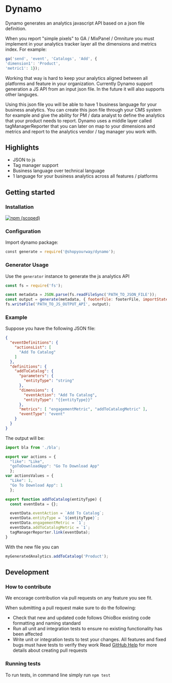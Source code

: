 # Dynamo
Dynamo generates an analytics javascript API based on a json file definition.

When you report "simple pixels" to GA / MixPanel / Omniture you must implement in your analytics tracker layer all the dimensions and metrics index.
For example:
```js
ga('send', 'event', 'Catalogs', 'Add', {
'dimension1': 'Product',
'metric1': 1});
``` 
Working that way is hard to keep your analytics aligned between all platforms and feature in your organization.
Currently Dynamo support generation a JS API from an input json file. In the future it will also supports other languges.
 
Using this json file you will be able to have 1 business language for your business analytics.
You can create this json file through your CMS system for example and give the ability for PM / data analyst to define the analytics that your product needs to report.
Dynamo uses a middle layer called tagManagerReporter that you can later on map to your dimensions and metrics and report to the analytics vendor / tag manager you work with.  

## Highlights
* JSON to js
* Tag manager support
* Business language over technical language
* 1 language for your business analytics across all features / platforms

## Getting started
### Installation
[![npm (scoped)](https://img.shields.io/npm/v/@shopyourway/dynamo.svg)](https://www.npmjs.com/package/@shopyourway/dynamo)

### Configuration
Import dynamo package:
```js
﻿const generate = require('@shopyourway/dynamo');
```

### Generator Usage
Use the `generator` instance to generate the js analytics API
```js
const fs = require('fs');

const metadata = JSON.parse(fs.readFileSync('PATH_TO_JSON_FILE'));
const output = generate(metadata, { footerFile: footerFile, importStatements: importStatements });
fs.writeFile('PATH_TO_JS_OUTPUT_API', output);
```

### Example

Suppose you have the following JSON file:
```json
{
  "eventDefinitions": {
    "actionsList": [
      "Add To Catalog"
    ]
  },
  "definitions": {
    "addToCatalog": {
      "parameters": {
        "entityType": "string"
      },
      "dimensions": {
        "eventAction": "Add To Catalog",
        "entityType": "{{entityType}}"
      },
      "metrics": [ "engagementMetric", "addToCatalogMetric" ],
      "eventType": "event"
    }
  }
}
```
The output will be:
```javascript
import bla from './bla';

export var actions = {
  "like": "Like",
  "goToDownloadApp": "Go To Download App"
  };
var actionsValues = {
  "Like": 1,
  "Go To Download App": 1
  };

export function addToCatalog(entityType) {
  const eventData = {};

  eventData.eventAction = `Add To Catalog`;
  eventData.entityType = `${entityType}`;
  eventData.engagementMetric = `1`;
  eventData.addToCatalogMetric = `1`;
  tagManagerReporter.link(eventData);
}
```
With the new file you can
```js
myGeneratedAnalytics.addToCatalog('Product');
```
## Development

### How to contribute
We encorage contribution via pull requests on any feature you see fit.

When submitting a pull request make sure to do the following:
* Check that new and updated code follows OhioBox existing code formatting and naming standard
* Run all unit and integration tests to ensure no existing functionality has been affected
* Write unit or integration tests to test your changes. All features and fixed bugs must have tests to verify they work
Read [GitHub Help](https://help.github.com/articles/about-pull-requests/) for more details about creating pull requests

### Running tests
To run tests, in command line simply run `npm test`
